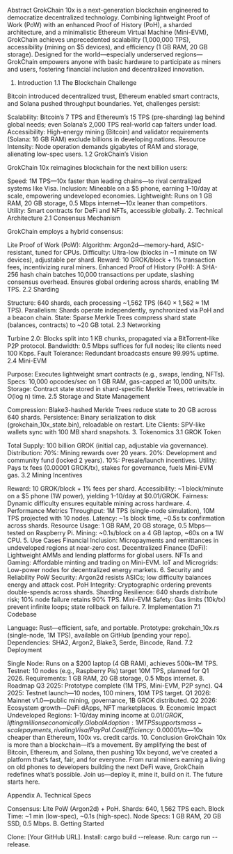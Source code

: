 Abstract
GrokChain 10x is a next-generation blockchain engineered to democratize decentralized technology. Combining lightweight Proof of Work (PoW) with an enhanced Proof of History (PoH), a sharded architecture, and a minimalistic Ethereum Virtual Machine (Mini-EVM), GrokChain achieves unprecedented scalability (1,000,000 TPS), accessibility (mining on $5 devices), and efficiency (1 GB RAM, 20 GB storage). Designed for the world—especially underserved regions—GrokChain empowers anyone with basic hardware to participate as miners and users, fostering financial inclusion and decentralized innovation.

1. Introduction
1.1 The Blockchain Challenge

Bitcoin introduced decentralized trust, Ethereum enabled smart contracts, and Solana pushed throughput boundaries. Yet, challenges persist:

Scalability: Bitcoin’s 7 TPS and Ethereum’s 15 TPS (pre-sharding) lag behind global needs; even Solana’s 2,000 TPS real-world cap falters under load.
Accessibility: High-energy mining (Bitcoin) and validator requirements (Solana: 16 GB RAM) exclude billions in developing nations.
Resource Intensity: Node operation demands gigabytes of RAM and storage, alienating low-spec users.
1.2 GrokChain’s Vision

GrokChain 10x reimagines blockchain for the next billion users:

Speed: 1M TPS—10x faster than leading chains—to rival centralized systems like Visa.
Inclusion: Mineable on a $5 phone, earning $1–$10/day at scale, empowering undeveloped economies.
Lightweight: Runs on 1 GB RAM, 20 GB storage, 0.5 Mbps internet—10x leaner than competitors.
Utility: Smart contracts for DeFi and NFTs, accessible globally.
2. Technical Architecture
2.1 Consensus Mechanism

GrokChain employs a hybrid consensus:

Lite Proof of Work (PoW):
Algorithm: Argon2d—memory-hard, ASIC-resistant, tuned for CPUs.
Difficulty: Ultra-low (blocks in ~1 minute on 1W devices), adjustable per shard.
Reward: 10 GROK/block + 1% transaction fees, incentivizing rural miners.
Enhanced Proof of History (PoH):
A SHA-256 hash chain batches 10,000 transactions per update, slashing consensus overhead.
Ensures global ordering across shards, enabling 1M TPS.
2.2 Sharding

Structure: 640 shards, each processing ~1,562 TPS (640 × 1,562 ≈ 1M TPS).
Parallelism: Shards operate independently, synchronized via PoH and a beacon chain.
State: Sparse Merkle Trees compress shard state (balances, contracts) to ~20 GB total.
2.3 Networking

Turbine 2.0: Blocks split into 1 KB chunks, propagated via a BitTorrent-like P2P protocol.
Bandwidth: 0.5 Mbps suffices for full nodes; lite clients need 100 Kbps.
Fault Tolerance: Redundant broadcasts ensure 99.99% uptime.
2.4 Mini-EVM

Purpose: Executes lightweight smart contracts (e.g., swaps, lending, NFTs).
Specs: 10,000 opcodes/sec on 1 GB RAM, gas-capped at 10,000 units/tx.
Storage: Contract state stored in shard-specific Merkle Trees, retrievable in O(log n) time.
2.5 Storage and State Management

Compression: Blake3-hashed Merkle Trees reduce state to 20 GB across 640 shards.
Persistence: Binary serialization to disk (grokchain_10x_state.bin), reloadable on restart.
Lite Clients: SPV-like wallets sync with 100 MB shard snapshots.
3. Tokenomics
3.1 GROK Token

Total Supply: 100 billion GROK (initial cap, adjustable via governance).
Distribution:
70%: Mining rewards over 20 years.
20%: Development and community fund (locked 2 years).
10%: Presale/launch incentives.
Utility: Pays tx fees (0.00001 GROK/tx), stakes for governance, fuels Mini-EVM gas.
3.2 Mining Incentives

Reward: 10 GROK/block + 1% fees per shard.
Accessibility: ~1 block/minute on a $5 phone (1W power), yielding $1–$10/day at $0.01/GROK.
Fairness: Dynamic difficulty ensures equitable mining across hardware.
4. Performance Metrics
Throughput: 1M TPS (single-node simulation), 10M TPS projected with 10 nodes.
Latency: ~1s block time, ~0.5s tx confirmation across shards.
Resource Usage: 1 GB RAM, 20 GB storage, 0.5 Mbps—tested on Raspberry Pi.
Mining: ~0.1s/block on a 4 GB laptop, ~60s on a 1W CPU.
5. Use Cases
Financial Inclusion: Micropayments and remittances in undeveloped regions at near-zero cost.
Decentralized Finance (DeFi): Lightweight AMMs and lending platforms for global users.
NFTs and Gaming: Affordable minting and trading on Mini-EVM.
IoT and Microgrids: Low-power nodes for decentralized energy markets.
6. Security and Reliability
PoW Security: Argon2d resists ASICs; low difficulty balances energy and attack cost.
PoH Integrity: Cryptographic ordering prevents double-spends across shards.
Sharding Resilience: 640 shards distribute risk; 10% node failure retains 90% TPS.
Mini-EVM Safety: Gas limits (10k/tx) prevent infinite loops; state rollback on failure.
7. Implementation
7.1 Codebase

Language: Rust—efficient, safe, and portable.
Prototype: grokchain_10x.rs (single-node, 1M TPS), available on GitHub [pending your repo].
Dependencies: SHA2, Argon2, Blake3, Serde, Bincode, Rand.
7.2 Deployment

Single Node: Runs on a $200 laptop (4 GB RAM), achieves 500k–1M TPS.
Testnet: 10 nodes (e.g., Raspberry Pis) target 10M TPS, planned for Q1 2026.
Requirements: 1 GB RAM, 20 GB storage, 0.5 Mbps internet.
8. Roadmap
Q3 2025: Prototype complete (1M TPS, Mini-EVM, P2P sync).
Q4 2025: Testnet launch—10 nodes, 100 miners, 10M TPS target.
Q1 2026: Mainnet v1.0—public mining, governance, 1B GROK distributed.
Q2 2026: Ecosystem growth—DeFi dApps, NFT marketplaces.
9. Economic Impact
Undeveloped Regions: $1–$10/day mining income at $0.01/GROK, lifting millions economically.
Global Adoption: 1M TPS supports mass-scale payments, rivaling Visa/PayPal.
Cost Efficiency: ~$0.00001/tx—10x cheaper than Ethereum, 100x vs. credit cards.
10. Conclusion
GrokChain 10x is more than a blockchain—it’s a movement. By amplifying the best of Bitcoin, Ethereum, and Solana, then pushing 10x beyond, we’ve created a platform that’s fast, fair, and for everyone. From rural miners earning a living on old phones to developers building the next DeFi wave, GrokChain redefines what’s possible. Join us—deploy it, mine it, build on it. The future starts here.

Appendix
A. Technical Specs

Consensus: Lite PoW (Argon2d) + PoH.
Shards: 640, 1,562 TPS each.
Block Time: ~1 min (low-spec), ~0.1s (high-spec).
Node Specs: 1 GB RAM, 20 GB SSD, 0.5 Mbps.
B. Getting Started

Clone: [Your GitHub URL].
Install: cargo build --release.
Run: cargo run --release.
